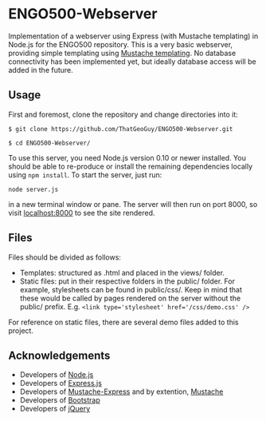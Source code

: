 ENGO500-Webserver
=================

Implementation of a webserver using Express (with Mustache templating) in Node.js for the ENGO500 repository. This is a very basic webserver, providing simple templating using [Mustache templating](http://mustache.github.io/mustache.5.html). No database connectivity has been implemented yet, but ideally database access will be added in the future. 

## Usage

First and foremost, clone the repository and change directories into it:

`$ git clone https://github.com/ThatGeoGuy/ENGO500-Webserver.git`

`$ cd ENGO500-Webserver/`

To use this server, you need Node.js version 0.10 or newer installed. You should be able to re-produce or install the remaining dependencies locally using `npm install`. To start the server, just run: 

`node server.js`

in a new terminal window or pane. The server will then run on port 8000, so visit [localhost:8000](http://localhost:8000/) to see the site rendered. 

## Files

Files should be divided as follows: 

* Templates: structured as <template-name>.html and placed in the views/ folder.
* Static files: put in their respective folders in the public/ folder. For example, stylesheets can be found in public/css/. Keep in mind that these would be called by pages rendered on the server without the public/ prefix. E.g. `<link type='stylesheet' href='/css/demo.css' />` 

For reference on static files, there are several demo files added to this project. 

## Acknowledgements

* Developers of [Node.js](http://nodejs.org/)
* Developers of [Express.js](http://expressjs.com/)
* Developers of [Mustache-Express](https://npmjs.org/package/mustache-express) and by extention, [Mustache](http://mustache.github.io/)
* Developers of [Bootstrap](http://getbootstrap.com)
* Developers of [jQuery](http://jquery.com)
